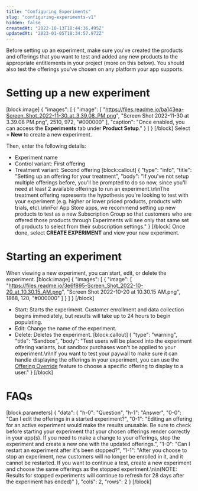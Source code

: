 ```yaml
---
title: "Configuring Experiments"
slug: "configuring-experiments-v1"
hidden: false
createdAt: "2022-10-13T18:44:36.495Z"
updatedAt: "2023-01-05T18:34:57.972Z"
---
```

Before setting up an experiment, make sure you've created the products and offerings that you want to test and added any new products to the appropriate entitlements in your project (more on this below). You should also test the offerings you've chosen on any platform your app supports.

# Setting up a new experiment
[block:image]
{
  "images": [
    {
      "image": [
        "https://files.readme.io/ba143ea-Screen_Shot_2022-11-30_at_3.39.08_PM.png",
        "Screen Shot 2022-11-30 at 3.39.08 PM.png",
        2510,
        972,
        "#000000"
      ],
      "caption": "Once enabled, you can access the **Experiments** tab under **Product Setup**."
    }
  ]
}
[/block]
Select **+ New** to create a new experiment.

Then, enter the following details:

- Experiment name
- Control variant: First offering
- Treatment variant: Second offering
[block:callout]
{
  "type": "info",
  "title": "Setting up an offering for your treatment",
  "body": "If you've not setup multiple offerings before, you'll be prompted to do so now, since you'll need at least 2 available offerings to run an experiment.\n\nThe treatment offering represents the hypothesis you're looking to test with your experiment (e.g. higher or lower priced products, products with trials, etc).\n\nFor App Store apps, we recommend setting up new products to test as a new Subscription Group so that customers who are offered those products through Experiments will see only that same set of products to select from their subscription settings."
}
[/block]
Once done, select **CREATE EXPERIMENT** and view your new experiment.

# Starting an experiment

When viewing a new experiment, you can start, edit, or delete the experiment.
[block:image]
{
  "images": [
    {
      "image": [
        "https://files.readme.io/3e6f895-Screen_Shot_2022-10-20_at_10.30.15_AM.png",
        "Screen Shot 2022-10-20 at 10.30.15 AM.png",
        1868,
        120,
        "#000000"
      ]
    }
  ]
}
[/block]
- Start: Starts the experiment. Customer enrollment and data collection begins immediately, but results will take up to 24 hours to begin populating.
- Edit: Change the name of the experiment.
- Delete: Deletes the experiment.
[block:callout]
{
  "type": "warning",
  "title": "Sandbox",
  "body": "Test users will be placed into the experiment offering variants, but sandbox purchases won't be applied to your experiment.\n\nIf you want to test your paywall to make sure it can handle displaying the offerings in your experiment, you can use the [Offering Override](doc:offering-override) feature to choose a specific offering to display to a user."
}
[/block]
# FAQs
[block:parameters]
{
  "data": {
    "h-0": "Question",
    "h-1": "Answer",
    "0-0": "Can I edit the offerings in a started experiment?",
    "0-1": "Editing an offering for an active experiment would make the results unusable. Be sure to check before starting your experiment that your chosen offerings render correctly in your app(s). If you need to make a change to your offerings, stop the experiment and create a new one with the updated offerings.",
    "1-0": "Can I restart an experiment after it's been stopped?",
    "1-1": "After you choose to stop an experiment, new customers will no longer be enrolled in it, and it cannot be restarted. If you want to continue a test, create a new experiment and choose the same offerings as the stopped experiment.\n\n(NOTE: Results for stopped experiments will continue to refresh for 28 days after the experiment has ended)"
  },
  "cols": 2,
  "rows": 2
}
[/block]